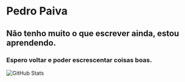 # Pedro Paiva
## Não tenho muito o que escrever ainda, estou aprendendo.
### Espero voltar e poder escrescentar coisas boas.
![GitHub Stats](https://github-readme-stats.vercel.app/api?username=guimbly&theme=transparent&bg_color=000&border_color=30A3DC&show_icons=true&icon_color=30A3DC&title_color=E94D5F&text_color=FFF)
